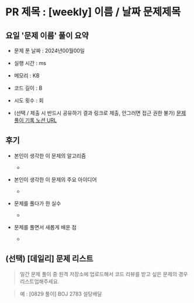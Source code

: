 # PR 제목 : [weekly] 이름 / 날짜 문제제목

## 요일 '문제 이름' 풀이 요약

* 문제 푼 날짜 : 2024년00월00일

* 실행 시간 : ms

* 메모리 : KB

* 코드 길이 : B

* 시도 횟수 : 회

* (선택 / 제출 시 반드시 공유하기 결과 링크로 제출, 안그러면 접근 권한 불가) [문제 풀이 기록 노션 URL](URL작성)

## 후기

* 본인이 생각한 이 문제의 알고리즘

  - 

* 본인이 생각한 이 문제의 주요 아이디어

  - 

* 문제를 풀다가 한 실수

  -

* 문제를 풀면서 새롭게 배운 점

  - 

## (선택) [데일리] 문제 리스트

> 일간 문제 풀이 중 원격 저장소에 업로드해서 코드 리뷰를 받고 싶은 문제의 경우 리스트업해주세요.

> 예 : [0829 풀이] BOJ 2783 설탕배달
